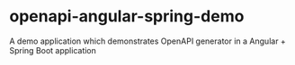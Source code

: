 # openapi-angular-spring-demo
A demo application which demonstrates OpenAPI generator in a Angular + Spring Boot application

